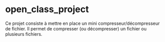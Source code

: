 # open_class_project
Ce projet consiste à mettre en place un mini compresseur/décompresseur de fichier.
Il permet de compresser (ou décompresser) un fichier ou plusieurs fichiers.
